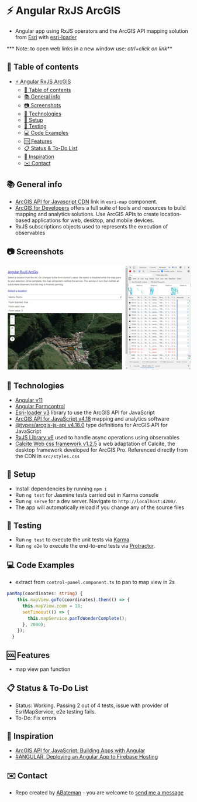 # :zap: Angular RxJS ArcGIS

* Angular app using RxJS operators and the ArcGIS API mapping solution from [Esri](https://www.esri.com/en-us/home) with [esri-loader](https://github.com/Esri/esri-loader)

*** Note: to open web links in a new window use: _ctrl+click on link_**

## :page_facing_up: Table of contents

* [:zap: Angular RxJS ArcGIS](#zap-angular-rxjs-arcgis)
  * [:page_facing_up: Table of contents](#page_facing_up-table-of-contents)
  * [:books: General info](#books-general-info)
  * [:camera: Screenshots](#camera-screenshots)
  * [:signal_strength: Technologies](#signal_strength-technologies)
  * [:floppy_disk: Setup](#floppy_disk-setup)
  * [:flashlight: Testing](#flashlight-testing)
  * [:computer: Code Examples](#computer-code-examples)
  * [:cool: Features](#cool-features)
  * [:clipboard: Status & To-Do List](#clipboard-status--to-do-list)
  * [:clap: Inspiration](#clap-inspiration)
  * [:envelope: Contact](#envelope-contact)

## :books: General info

* [ArcGIS API for Javascript CDN](https://developers.arcgis.com/javascript/latest/guide/get-api/#cdn) link in `esri-map` component.
* [ArcGIS for Developers](https://developers.arcgis.com/) offers a full suite of tools and resources to build mapping and analytics solutions. Use ArcGIS APIs to create location-based applications for web, desktop, and mobile devices.
* RxJS subscriptions objects used to represents the execution of observables

## :camera: Screenshots

![Example screenshot](./img/map.jpg)

## :signal_strength: Technologies

* [Angular v11](https://angular.io/)
* [Angular Formcontrol](https://angular.io/api/forms/FormControl)
* [Esri-loader v3](https://github.com/Esri/esri-loader) library to use the ArcGIS API for JavaScript
* [ArcGIS API for JavaScript v4.18](https://developers.arcgis.com/javascript/) mapping and analytics software
* [@types/arcgis-js-api v4.18.0](https://www.npmjs.com/package/@types/arcgis-js-api) type definitions for ArcGIS API for JavaScript
* [RxJS Library v6](https://angular.io/guide/rx-library) used to handle async operations using observables
* [Calcite Web css framework v1.2.5](https://esri.github.io/calcite-web/documentation/) a web adaptation of Calcite, the desktop framework developed for ArcGIS Pro. Referenced directly from the CDN in `src/styles.css`

## :floppy_disk: Setup

* Install dependencies by running `npm i`
* Run `ng test` for Jasmine tests carried out in Karma console
* Run `ng serve` for a dev server. Navigate to `http://localhost:4200/`.
* The app will automatically reload if you change any of the source files

## :flashlight: Testing

* Run `ng test` to execute the unit tests via [Karma](https://karma-runner.github.io).
* Run `ng e2e` to execute the end-to-end tests via [Protractor](http://www.protractortest.org/).

## :computer: Code Examples

* extract from `control-panel.component.ts` to pan to map view in 2s

```typescript
panMap(coordinates: string) {
    this.mapView.goTo(coordinates).then(() => {
      this.mapView.zoom = 18;
      setTimeout(() => {
        this.mapService.panToWonderComplete();
      }, 2000);
    });
  }
```

## :cool: Features

* map view pan function

## :clipboard: Status & To-Do List

* Status: Working. Passing 2 out of 4 tests, issue with provider of EsriMapService, e2e testing fails.
* To-Do: Fix errors

## :clap: Inspiration

* [ArcGIS API for JavaScript: Building Apps with Angular](https://www.youtube.com/watch?v=ea4D-qGU0_0)
* [#ANGULAR, Deploying an Angular App to Firebase Hosting](https://alligator.io/angular/deploying-angular-app-to-firebase/)

## :envelope: Contact

* Repo created by [ABateman](https://www.andrewbateman.org) - you are welcome to [send me a message](https://andrewbateman.org/contact)
